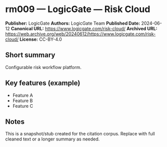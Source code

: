 # rm009 — LogicGate — Risk Cloud

**Publisher:** LogicGate
**Authors:** LogicGate Team
**Published Date:** 2024-06-12
**Canonical URL:** https://www.logicgate.com/risk-cloud/
**Archived URL:** https://web.archive.org/web/20240612/https://www.logicgate.com/risk-cloud/
**License:** CC-BY-4.0

## Short summary
Configurable risk workflow platform.

## Key features (example)
- Feature A
- Feature B
- Feature C

## Notes
This is a snapshot/stub created for the citation corpus. Replace with full cleaned text or a longer summary as needed.
